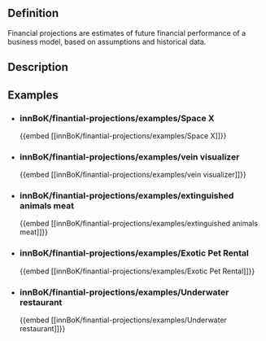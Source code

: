 
## Definition
Financial projections are estimates of future financial performance of a business model, based on assumptions and historical data.
## Description
## Examples
- ### innBoK/finantial-projections/examples/Space X
	{{embed [[innBoK/finantial-projections/examples/Space X]]}}
- ### innBoK/finantial-projections/examples/vein visualizer
	{{embed [[innBoK/finantial-projections/examples/vein visualizer]]}}
- ### innBoK/finantial-projections/examples/extinguished animals meat
	{{embed [[innBoK/finantial-projections/examples/extinguished animals meat]]}}
- ### innBoK/finantial-projections/examples/Exotic Pet Rental
	{{embed [[innBoK/finantial-projections/examples/Exotic Pet Rental]]}}
- ### innBoK/finantial-projections/examples/Underwater restaurant
	{{embed [[innBoK/finantial-projections/examples/Underwater restaurant]]}}












